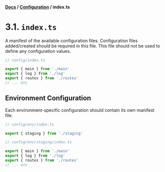 #### [Docs](../) / [Configuration](./) / index.ts

# 3.1. `index.ts`

A manifest of the available configuration files. Configuration files added/created should be required in this file. This file should not be used to define any configuration values.

```js
// config/index.ts

export { main } from './main'
export { log } from './log'
export { routes } from './routes'
// ... etc
```

## Environment Configuration

Each environment-specific configuration should contain its own manifest file.

```js
// config/env/index.ts

export { staging } from './staging'
```

```js
// config/env/staging/index.ts

export { main } from './main'
export { log } from './log'
export { routes } from './routes'
// ... etc
```
